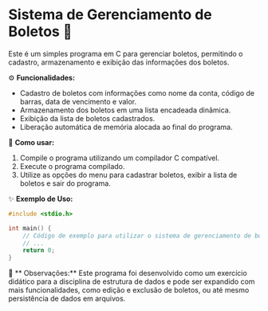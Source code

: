 # Sistema de Gerenciamento de Boletos 💸

Este é um simples programa em C para gerenciar boletos, permitindo o cadastro, armazenamento e exibição das informações dos boletos.

⚙️ **Funcionalidades:**

- Cadastro de boletos com informações como nome da conta, código de barras, data de vencimento e valor.
- Armazenamento dos boletos em uma lista encadeada dinâmica.
- Exibição da lista de boletos cadastrados.
- Liberação automática de memória alocada ao final do programa.

🚀 **Como usar:**

1. Compile o programa utilizando um compilador C compatível.
2. Execute o programa compilado.
3. Utilize as opções do menu para cadastrar boletos, exibir a lista de boletos e sair do programa.

✨ **Exemplo de Uso:**

```c
#include <stdio.h>

int main() {
    // Código de exemplo para utilizar o sistema de gerenciamento de boletos
    // ...
    return 0;
}
```

📝 ** Observações:**
Este programa foi desenvolvido como um exercício didático para a disciplina de estrutura de dados e pode ser expandido com mais funcionalidades, como edição e exclusão de boletos, ou até mesmo persistência de dados em arquivos.
